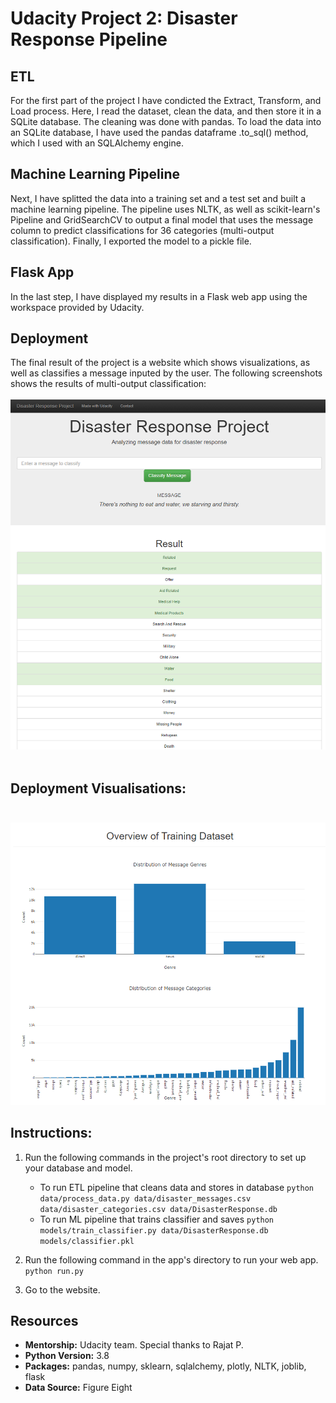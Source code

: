 # Udacity Project 2: Disaster Response Pipeline

## ETL
For the first part of the project I have condicted the Extract, Transform, and Load process. Here, I read the dataset, clean the data, and then store it in a SQLite database. The cleaning was done with pandas.
To load the data into an SQLite database, I have used the pandas dataframe .to_sql() method, which I used with an SQLAlchemy engine.

## Machine Learning Pipeline
Next, I have splitted the data into a training set and a test set and built a machine learning pipeline.
The pipeline uses NLTK, as well as scikit-learn's Pipeline and GridSearchCV to output a final model that uses the message column to predict classifications for 36 categories (multi-output classification).
Finally, I exported the model to a pickle file.

## Flask App
In the last step, I have displayed my results in a Flask web app using the workspace provided by Udacity.

## Deployment
The final result of the project is a website which shows visualizations, as well as classifies a message inputed by the user. The following screenshots shows the results of multi-output classification:</br></br>
![](https://github.com/tmargary/disaster_response_pipelines/blob/master/deployment_screenshots/2.png)</br></br>

## Deployment Visualisations:</br></br>
![](https://github.com/tmargary/disaster_response_pipelines/blob/master/deployment_screenshots/3.png)

## Instructions:
1. Run the following commands in the project's root directory to set up your database and model.

    - To run ETL pipeline that cleans data and stores in database
        `python data/process_data.py data/disaster_messages.csv data/disaster_categories.csv data/DisasterResponse.db`
    - To run ML pipeline that trains classifier and saves
        `python models/train_classifier.py data/DisasterResponse.db models/classifier.pkl`

2. Run the following command in the app's directory to run your web app.
    `python run.py`

3. Go to the website.

## Resources
- **Mentorship:** Udacity team. Special thanks to Rajat P.<br/>
- **Python Version:** 3.8<br/>
- **Packages:** pandas, numpy, sklearn, sqlalchemy, plotly, NLTK, joblib, flask<br/>
- **Data Source:** Figure Eight<br/>
